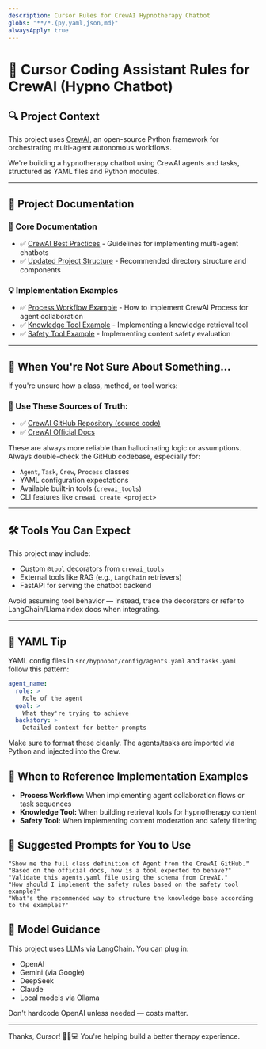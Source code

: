 ```yaml
---
description: Cursor Rules for CrewAI Hypnotherapy Chatbot
globs: "**/*.{py,yaml,json,md}"
alwaysApply: true
---
```


# 📘 Cursor Coding Assistant Rules for CrewAI (Hypno Chatbot)

## 🔍 Project Context
This project uses [CrewAI](mdc:https:/github.com/joaomdmoura/crewai), an open-source Python framework for orchestrating multi-agent autonomous workflows.

We're building a hypnotherapy chatbot using CrewAI agents and tasks, structured as YAML files and Python modules.

---

## 📑 Project Documentation

### 🌟 Core Documentation
- ✅ [CrewAI Best Practices](mdc:/Users/seb/git_personal/hypno-chat-bot/.cursor-rules/crewai-best-practices.md) - Guidelines for implementing multi-agent chatbots
- ✅ [Updated Project Structure](mdc:/Users/seb/git_personal/hypno-chat-bot/.cursor-rules/updated-project-structure.md) - Recommended directory structure and components

### 💡 Implementation Examples
- ✅ [Process Workflow Example](mdc:/Users/seb/git_personal/hypno-chat-bot/.cursor-rules/implementation-examples/process-workflow.md) - How to implement CrewAI Process for agent collaboration
- ✅ [Knowledge Tool Example](mdc:/Users/seb/git_personal/hypno-chat-bot/.cursor-rules/implementation-examples/knowledge-tool.md) - Implementing a knowledge retrieval tool
- ✅ [Safety Tool Example](mdc:/Users/seb/git_personal/hypno-chat-bot/.cursor-rules/implementation-examples/safety-tool.md) - Implementing content safety evaluation

---

## 🧠 When You're Not Sure About Something...

If you're unsure how a class, method, or tool works:

### 🔗 Use These Sources of Truth:
- ✅ [CrewAI GitHub Repository (source code)](mdc:https:/github.com/joaomdmoura/crewai)
- ✅ [CrewAI Official Docs](mdc:https:/docs.crewai.com)

These are always more reliable than hallucinating logic or assumptions. Always double-check the GitHub codebase, especially for:

- `Agent`, `Task`, `Crew`, `Process` classes
- YAML configuration expectations
- Available built-in tools (`crewai_tools`)
- CLI features like `crewai create <project>`

---

## 🛠️ Tools You Can Expect

This project may include:
- Custom `@tool` decorators from `crewai_tools`
- External tools like RAG (e.g., `LangChain` retrievers)
- FastAPI for serving the chatbot backend

Avoid assuming tool behavior — instead, trace the decorators or refer to LangChain/LlamaIndex docs when integrating.

---

## 📝 YAML Tip

YAML config files in `src/hypnobot/config/agents.yaml` and `tasks.yaml` follow this pattern:

```yaml
agent_name:
  role: >
    Role of the agent
  goal: >
    What they're trying to achieve
  backstory: >
    Detailed context for better prompts
```

Make sure to format these cleanly. The agents/tasks are imported via Python and injected into the Crew.

## 💬 When to Reference Implementation Examples

- **Process Workflow:** When implementing agent collaboration flows or task sequences
- **Knowledge Tool:** When building retrieval tools for hypnotherapy content
- **Safety Tool:** When implementing content moderation and safety filtering

## 💬 Suggested Prompts for You to Use

```
"Show me the full class definition of Agent from the CrewAI GitHub."
"Based on the official docs, how is a tool expected to behave?"
"Validate this agents.yaml file using the schema from CrewAI."
"How should I implement the safety rules based on the safety tool example?"
"What's the recommended way to structure the knowledge base according to the examples?"
```

## 🤖 Model Guidance

This project uses LLMs via LangChain. You can plug in:

- OpenAI
- Gemini (via Google)
- DeepSeek
- Claude
- Local models via Ollama

Don't hardcode OpenAI unless needed — costs matter.

---

Thanks, Cursor! 🧘‍♀️💻 You're helping build a better therapy experience.